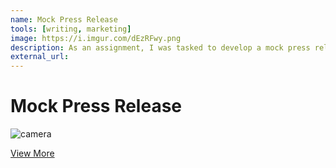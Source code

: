 ```yaml
---
name: Mock Press Release
tools: [writing, marketing]
image: https://i.imgur.com/dEzRFwy.png
description: As an assignment, I was tasked to develop a mock press release for the Willamette Valley Legislative Fellowship, particularly on the fellows work on the campaign trail and policy development.
external_url: 
---
```


# Mock Press Release

![camera](https://i.imgur.com/dEzRFwy.png)

<p class="text-center">

<a class="btn btn-outline-primary" href="https://drive.google.com/file/d/1m_x8P4tnd8Lwi5UWlqP1M0dL-g9ouwLm/view?usp=sharing" target="_blank" role="button">View More</a> 
  
</p>
